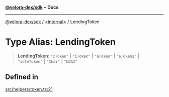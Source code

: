 [**@velora-dex/sdk**](../../README.md) • **Docs**

***

[@velora-dex/sdk](../../globals.md) / [\<internal\>](../README.md) / LendingToken

# Type Alias: LendingToken

> **LendingToken**: `"cToken"` \| `"iToken"` \| `"aToken"` \| `"aToken2"` \| `"idleToken"` \| `"Chai"` \| `"bDAI"`

## Defined in

[src/helpers/token.ts:21](https://github.com/paraswap/paraswap-sdk/blob/master/src/helpers/token.ts#L21)
